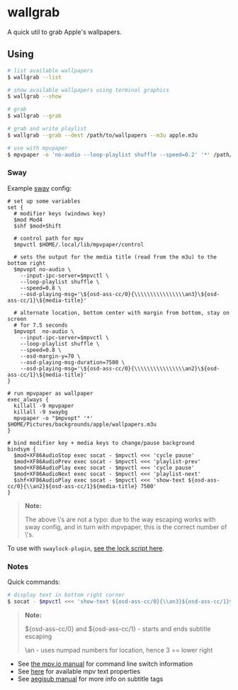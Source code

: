 # wallgrab

A quick util to grab Apple's wallpapers.

## Using

```sh
# list available wallpapers
$ wallgrab --list

# show available wallpapers using terminal graphics
$ wallgrab --show

# grab
$ wallgrab --grab

# grab and write playlist
$ wallgrab --grab --dest /path/to/wallpapers --m3u apple.m3u

# use with mpvpaper
$ mpvpaper -o 'no-audio --loop-playlist shuffle --speed=0.2' '*' /path/to/wallpapers/apple.m3u
```

### Sway

Example [sway](https://swaywm.org) config:

```gitconfig
# set up some variables
set {
  # modifier keys (windows key)
  $mod Mod4
  $shf $mod+Shift

  # control path for mpv
  $mpvctl $HOME/.local/lib/mpvpaper/control

  # sets the output for the media title (read from the m3u) to the bottom right
  $mpvopt no-audio \
    --input-ipc-server=$mpvctl \
    --loop-playlist shuffle \
    --speed=0.8 \
    --osd-playing-msg='\${osd-ass-cc/0}{\\\\\\\\\\\\\\\\an3}\${osd-ass-cc/1}\${media-title}'

  # alternate location, bottom center with margin from bottom, stay on screen
  # for 7.5 seconds
  $mpvopt  no-audio \
    --input-ipc-server=$mpvctl \
    --loop-playlist shuffle \
    --speed=0.8 \
    --osd-margin-y=70 \
    --osd-playing-msg-duration=7500 \
    --osd-playing-msg='\${osd-ass-cc/0}{\\\\\\\\\\\\\\\\an2}\${osd-ass-cc/1}\${media-title}'
}

# run mpvpaper as wallpaper
exec_always {
  killall -9 mpvpaper
  killall -9 swaybg
  mpvpaper -o "$mpvopt" '*' $HOME/Pictures/backgrounds/apple/wallpapers.m3u
}

# bind modifier key + media keys to change/pause background
bindsym {
  $mod+XF86AudioStop exec socat - $mpvctl <<< 'cycle pause'
  $mod+XF86AudioPrev exec socat - $mpvctl <<< 'playlist-prev'
  $mod+XF86AudioPlay exec socat - $mpvctl <<< 'cycle pause'
  $mod+XF86AudioNext exec socat - $mpvctl <<< 'playlist-next'
  $shf+XF86AudioPlay exec socat - $mpvctl <<< 'show-text ${osd-ass-cc/0}{\\an2}${osd-ass-cc/1}${media-title} 7500'
}
```

> **Note:**
>
> The above \\'s are not a typo: due to the way escaping works with sway
> config, and in turn with mpvpaper, this is the correct number of \\'s.

To use with `swaylock-plugin`, [see the lock script here][shell-config-script].

### Notes

Quick commands:

```sh
# display text in bottom right corner
$ socat - $mpvctl <<< 'show-text ${osd-ass-cc/0}{\\an3}${osd-ass-cc/1}${media-title}'
```

> **Note:**
>
> ${osd-ass-cc/0} and ${osd-ass-cc/1} - starts and ends subtitle escaping
>
> \an<pos> - uses numpad numbers for location, hence 3 == lower right

- See [the mpv.io manual][mpvio] for command line switch information
- See [here][mpvprops] for available mpv text properties
- See [aegisub manual][aegisub] for more info on subtitle tags

[mpvio]: https://mpv.io/manual/stable/
[mpvprops]: https://mpv.io/manual/stable/#properties
[aegisub]: https://aegisub.org/docs/latest/ass_tags/
[shell-config-script]: https://github.com/kenshaw/shell-config/tree/master/sway/lock.sh
